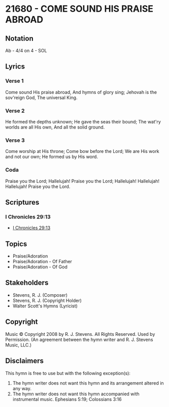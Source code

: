 # 21680 - COME SOUND HIS PRAISE ABROAD

## Notation

Ab - 4/4 on 4 - SOL

## Lyrics

### Verse 1

Come sound His praise abroad, And hymns of glory sing; Jehovah is the sov'reign God, The universal King.  








### Verse 2

He formed the depths unknown; He gave the seas their bound; The wat'ry worlds are all His own, And all the solid ground.

### Verse 3

Come worship at His throne; Come bow before the Lord; We are His work and not our own; He formed us by His word. 

### Coda

Praise you the Lord; Hallelujah!  Praise you the Lord; Hallelujah! Hallelujah! Hallelujah! Praise you the Lord.


## Scriptures

### I Chronicles 29:13

- [I Chronicles 29:13](https://www.biblegateway.com/passage/?search=I%20Chronicles%2029%3A13)


## Topics

- Praise/Adoration
- Praise/Adoration - Of Father
- Praise/Adoration - Of God

## Stakeholders

- Stevens, R. J. (Composer)
- Stevens, R. J. (Copyright Holder)
- Walter Scott's Hymns (Lyricist)

## Copyright

Music © Copyright 2008 by R. J. Stevens. All Rights Reserved. Used by Permission.
(An agreement between the hymn writer and R. J. Stevens Music, LLC.)

## Disclaimers

This hymn is free to use but with the following exception(s):
1. The hymn writer does not want this hymn and its arrangement altered in any way.
2. The hymn writer does not want this hymn accompanied with instrumental music.
Ephesians 5:19; Colossians 3:16

